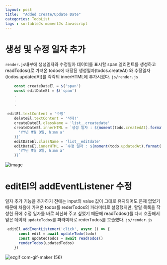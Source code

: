 ```yaml
---
layout: post
title:  "Added Create/Update Date"
categories: TodoList
tags : sortableJs momentJs Javascript
---
```


# 생성 및 수정 일자 추가

`render.js`내부에 생성일자와 수정일자 데이터를 표시할 span 엘리먼트를 생성하고 readTodos()로 가져온 todos에 내장된 생성일자(todos.createAt) 와 수정일자(todos.updatedAt)를 각각의
innerHTML에 추가시켰다.
`js/render.js`
```js
    const createDateEl = $('span')
    const editDateEl = $('span')
    .
    .
    .
    
 editEl.textContent = '수정'
    deleteEl.textContent = '삭제!'
    createDateEl.className = 'list__createdate'
    createDateEl.innerHTML = `생성 일자 : ${moment(todo.createdAt).format(
      'YY년 M월 D일, h:mm a'
    )}`
    editDateEl.className = 'list__editdate'
    editDateEl.innerHTML = `수정 일자 : ${moment(todo.updatedAt).format(
      'YY년 M월 D일, h:mm a'
    )}`
```

![image](https://user-images.githubusercontent.com/56331400/215970344-c2693cba-cb42-4095-bb24-7c0f6467c95b.png)

# editEl의 addEventListener 수정

일자 추가 기능을 추가하기 전에는 input의 value 값이 그대로 유지되어도 문제 없었기 때문에 처음에 가져온 todos를 rederTodos의 파라미터로 설정했지만, 할일 목록을 작성한 뒤에 수정 일자를 
바로 최신화 주고 싶었기 때문에 readTodos()를 다시 호출해서 얻은 데이터 `updateTodos`를 파라미터로 rederTodos를 호출했다.
`js/render.js`
```js
 editEl.addEventListener('click', async () => {
      const edit = await updateTodo(todo)
      const updatedTodos = await readTodos()
      renderTodos(updatedTodos)
    })
```

![ezgif com-gif-maker (56)](https://user-images.githubusercontent.com/56331400/215973574-6b8c8b8a-83c0-43f1-97f9-8c143d122d5c.gif)
